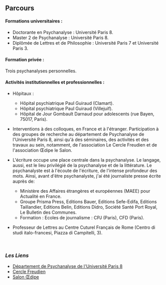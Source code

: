 
##  Parcours


#### Formations universitaires :

- Doctorante en Psychanalyse : Université Paris 8.
- Master 2 de Psychanalyse : Université Paris 8.
- Diplômée de Lettres et de Philosophie : Université Paris 7 et Université Paris 3.


#### Formation privée :
Trois psychanalyses personnelles.


#### Activités institutionnelles et professionnelles : 

- Hôpitaux :
  * Hôpital psychiatrique Paul Guiraud (Clamart).
  * Hôpital psychiatrique Paul Guiraud (Villejuif).
  * Hôpital de Jour Gombault Darnaud pour adolescents (rue Bayen, 75017, Paris).

- Interventions à des colloques, en France et à l'étranger. 
Participation à des groupes  de recherche au  département de Psychanalyse de l'Université Paris 8, ainsi qu'à des séminaires, des activités et des travaux au sein, notamment, de l'association Le Cercle Freudien et de l'association Œdipe le Salon.

- L'écriture occupe une place centrale dans la psychanalyse. 
Le langage, aussi, est le lieu privilégié de la psychanalyse et de la littérature. Le psychanalyste est à l'écoute de l'écriture, de l'intense profondeur des mots. Ainsi, avant d'être psychanalyste, j'ai été journaliste presse écrite auprès de:
  - Ministère des Affaires étrangères et européennes (MAEE) pour Actualité en France.
  - Groupe Prisma Press,  Editions Bauer, Editions Sefe-Edifa, Editions Taillandier, Editions Belin, Editions Didro, 
     Société Santé Port Royal, Le Bulletin des Communes.
  - Formation : Ecoles de journalisme : CPJ (Paris), CFD (Paris).
  
- Professeur de Lettres au Centre Cuturel Français de Rome (Centro di studi italo-francesi, Piazza di Campitelli, 3).

          
<br/>

###  <I> Les Liens </I> 

- [Département de Psychanalyse de l'Université Paris 8](http://www.ufr-sepf.univ-paris8.fr)
- [Cercle Freudien](http://www.cerclefreudien.org)
- [Salon Œdipe](http://www.oedipelesalon.com)

